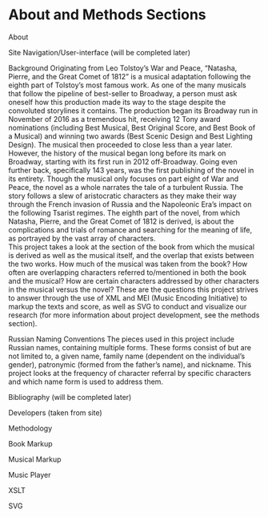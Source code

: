 # About and Methods Sections

About

Site Navigation/User-interface (will be completed later)


Background
		Originating from Leo Tolstoy’s War and Peace, “Natasha, Pierre, and the Great Comet of 1812” is a musical adaptation following the eighth part of Tolstoy’s most famous work.  As one of the many musicals that follow the pipeline of best-seller to Broadway, a person must ask oneself how this production made its way to the stage despite the convoluted storylines it contains. 
The production began its Broadway run in November of 2016 as a tremendous hit, receiving 12 Tony award nominations (including Best Musical, Best Original Score, and Best Book of a Musical) and winning two awards (Best Scenic Design and Best Lighting Design). The musical then proceeded to close less than a year later. However, the history of the musical began long before its mark on Broadway, starting with its first run in 2012 off-Broadway. Going even further back, specifically 143 years, was the first publishing of the novel in its entirety. 
Though the musical only focuses on part eight of War and Peace, the novel as a whole narrates the tale of a turbulent Russia. The story follows a slew of aristocratic characters as they make their way through the French invasion of Russia and the Napoleonic Era’s impact on the following Tsarist regimes. The eighth part of the novel, from which Natasha, Pierre, and the Great Comet of 1812 is derived, is about the complications and trials of romance and searching for the meaning of life, as portrayed by the vast array of characters.  
This project takes a look at the section of the book from which the musical is derived as well as the musical itself, and the overlap that exists between the two works. How much of the musical was taken from the book? How often are overlapping characters referred to/mentioned in both the book and the musical? How are certain characters addressed by other characters in the musical versus the novel? These are the questions this project strives to answer through the use of XML and MEI (Music Encoding Initiative) to markup the texts and score, as well as SVG to conduct and visualize our research (for more information about project development, see the methods section).
	

Russian Naming Conventions
The pieces used in this project include Russian names, containing multiple forms. These forms consist of but are not limited to, a given name, family name (dependent on the individual’s gender), patronymic (formed from the father’s name), and nickname. This project looks at the frequency of character referral by specific characters and which name form is used to address them. 

Bibliography (will be completed later)

Developers (taken from site)


Methodology

Book Markup

Musical Markup

Music Player

XSLT 

SVG
